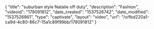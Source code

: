 {
    "title": "suburban style Natalie off duty",
    "description": "Fashion",
    "videoid": "178091812",
    "date_created": "1537526742",
    "date_modified": "1537526861",
    "type": "captivate",
    "layout": "video",
    "url": "\/v\/fbd220a1-ca9d-4c80-86c7-15a1c89f99bb\/178091812"
}